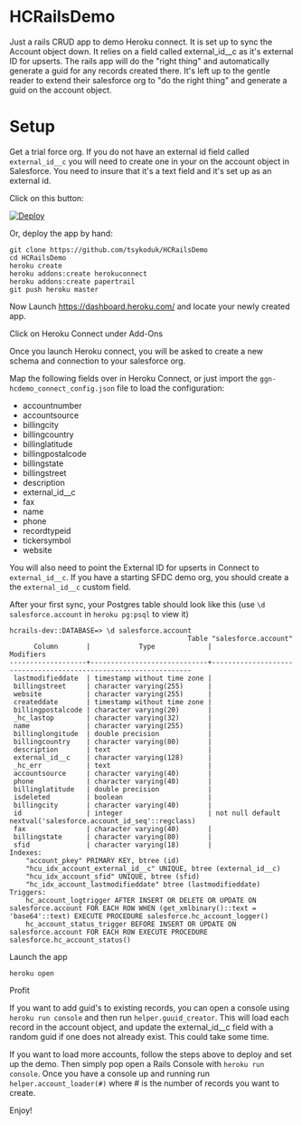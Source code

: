 HCRailsDemo
===========

Just a rails CRUD app to demo Heroku connect. It is set up to sync the Account object down. It relies on a field called external_id__c as it's external ID for upserts. The rails app will do the "right thing" and automatically generate a guid for any records created there. It's left up to the gentle reader to extend their salesforce org to "do the right thing" and generate a guid on the account object.

Setup
=====

Get a trial force org. If you do not have an external id field called `external_id__c` you will need to create one in your on the account object in Salesforce. You need to insure that it's a text field and it's set up as an external id.

Click on this button:

[![Deploy](https://www.herokucdn.com/deploy/button.png)](https://heroku.com/deploy)

Or, deploy the app by hand:

```
git clone https://github.com/tsykoduk/HCRailsDemo
cd HCRailsDemo
heroku create
heroku addons:create herokuconnect
heroku addons:create papertrail
git push heroku master
```

Now Launch https://dashboard.heroku.com/ and locate your newly created app.

Click on Heroku Connect under Add-Ons

Once you launch Heroku connect, you will be asked to create a new schema and connection to your salesforce org.

Map the following fields over in Heroku Connect, or just import the `ggn-hcdemo_connect_config.json` file to load the configuration:

 * accountnumber
 * accountsource
 * billingcity
 * billingcountry
 * billinglatitude
 * billingpostalcode
 * billingstate
 * billingstreet
 * description
 * external_id__c
 * fax
 * name
 * phone
 * recordtypeid
 * tickersymbol
 * website

You will also need to point the External ID for upserts in Connect to `external_id__c`. If you have a starting SFDC demo org, you should create a the `external_id__c` custom field.

After your first sync, your Postgres table should look like this (use `\d salesforce.account` in `heroku pg:psql` to view it)

```
hcrails-dev::DATABASE=> \d salesforce.account
                                            Table "salesforce.account"
      Column       |            Type             |                            Modifiers                            
-------------------+-----------------------------+-----------------------------------------------------------------
 lastmodifieddate  | timestamp without time zone | 
 billingstreet     | character varying(255)      | 
 website           | character varying(255)      | 
 createddate       | timestamp without time zone | 
 billingpostalcode | character varying(20)       | 
 _hc_lastop        | character varying(32)       | 
 name              | character varying(255)      | 
 billinglongitude  | double precision            | 
 billingcountry    | character varying(80)       | 
 description       | text                        | 
 external_id__c    | character varying(128)      | 
 _hc_err           | text                        | 
 accountsource     | character varying(40)       | 
 phone             | character varying(40)       | 
 billinglatitude   | double precision            | 
 isdeleted         | boolean                     | 
 billingcity       | character varying(40)       | 
 id                | integer                     | not null default nextval('salesforce.account_id_seq'::regclass)
 fax               | character varying(40)       | 
 billingstate      | character varying(80)       | 
 sfid              | character varying(18)       | 
Indexes:
    "account_pkey" PRIMARY KEY, btree (id)
    "hcu_idx_account_external_id__c" UNIQUE, btree (external_id__c)
    "hcu_idx_account_sfid" UNIQUE, btree (sfid)
    "hc_idx_account_lastmodifieddate" btree (lastmodifieddate)
Triggers:
    hc_account_logtrigger AFTER INSERT OR DELETE OR UPDATE ON salesforce.account FOR EACH ROW WHEN (get_xmlbinary()::text = 'base64'::text) EXECUTE PROCEDURE salesforce.hc_account_logger()
    hc_account_status_trigger BEFORE INSERT OR UPDATE ON salesforce.account FOR EACH ROW EXECUTE PROCEDURE salesforce.hc_account_status()
```

Launch the app
```
heroku open
```
Profit

If you want to add guid's to existing records, you can open a console using `heroku run console` and then run `helper.guuid_creator`. This will load each record in the account object, and update the external_id__c field with a random guid if one does not already exist. This could take some time.

If you want to load more accounts, follow the steps above to deploy and set up the demo. Then simply pop open a Rails Console with `heroku run console`. Once you have a console up and running run `helper.account_loader(#)` where # is the number of records you want to create.


Enjoy!
